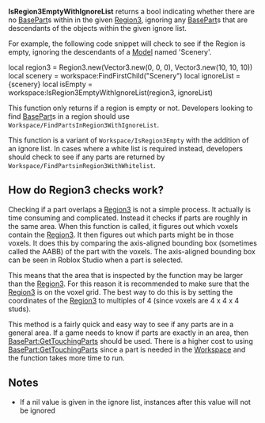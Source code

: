 **IsRegion3EmptyWithIgnoreList** returns a bool indicating whether there are no [BasePart](https://developer.roblox.com/en-us/api-reference/class/BasePart)s within in the given [Region3](https://developer.roblox.com/en-us/api-reference/datatype/Region3), ignoring any [BasePart](https://developer.roblox.com/en-us/api-reference/class/BasePart)s that are descendants of the objects within the given ignore list.

For example, the following code snippet will check to see if the Region is empty, ignoring the descendants of a [Model](https://developer.roblox.com/en-us/api-reference/class/Model) named 'Scenery'.

local region3 = Region3.new(Vector3.new(0, 0, 0), Vector3.new(10, 10, 10))
local scenery = workspace:FindFirstChild("Scenery")
local ignoreList = {scenery}
local isEmpty = workspace:IsRegion3EmptyWithIgnoreList(region3, ignoreList)

This function only returns if a region is empty or not. Developers looking to find [BasePart](https://developer.roblox.com/en-us/api-reference/class/BasePart)s in a region should use `Workspace/FindPartsInRegion3WithIgnoreList`.

This function is a variant of `Workspace/IsRegion3Empty` with the addition of an ignore list. In cases where a white list is required instead, developers should check to see if any parts are returned by `Workspace/FindPartsinRegion3WithWhitelist`.

How do Region3 checks work?
---------------------------

Checking if a part overlaps a [Region3](https://developer.roblox.com/en-us/api-reference/datatype/Region3) is not a simple process. It actually is time consuming and complicated. Instead it checks if parts are roughly in the same area. When this function is called, it figures out which voxels contain the [Region3](https://developer.roblox.com/en-us/api-reference/datatype/Region3). It then figures out which parts might be in those voxels. It does this by comparing the axis-aligned bounding box (sometimes called the AABB) of the part with the voxels. The axis-aligned bounding box can be seen in Roblox Studio when a part is selected.

This means that the area that is inspected by the function may be larger than the [Region3](https://developer.roblox.com/en-us/api-reference/datatype/Region3). For this reason it is recommended to make sure that the [Region3](https://developer.roblox.com/en-us/api-reference/datatype/Region3) is on the voxel grid. The best way to do this is by setting the coordinates of the [Region3](https://developer.roblox.com/en-us/api-reference/datatype/Region3) to multiples of 4 (since voxels are 4 x 4 x 4 studs).

This method is a fairly quick and easy way to see if any parts are in a general area. If a game needs to know if parts are exactly in an area, then [BasePart:GetTouchingParts](https://developer.roblox.com/en-us/api-reference/function/BasePart/GetTouchingParts) should be used. There is a higher cost to using [BasePart:GetTouchingParts](https://developer.roblox.com/en-us/api-reference/function/BasePart/GetTouchingParts) since a part is needed in the [Workspace](https://developer.roblox.com/en-us/api-reference/class/Workspace) and the function takes more time to run.

Notes
-----

*   If a nil value is given in the ignore list, instances after this value will not be ignored